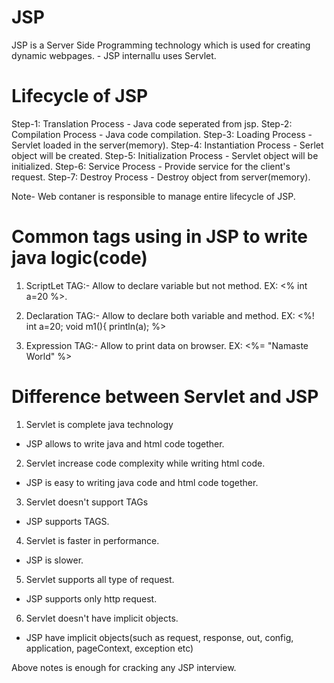JSP
==========
JSP is a Server Side Programming technology which is used for creating dynamic webpages.
    - JSP internallu uses Servlet.

Lifecycle of JSP
======================
Step-1: Translation Process           - Java code seperated from jsp.
Step-2: Compilation Process           - Java code compilation.
Step-3: Loading Process               - Servlet loaded in the server(memory).
Step-4: Instantiation Process         - Serlet object will be created.
Step-5: Initialization Process        - Servlet object will be initialized.
Step-6: Service Process               - Provide service for the client's request.
Step-7: Destroy Process               - Destroy object from server(memory).

Note- Web contaner is responsible to manage entire lifecycle of JSP.

Common tags using in JSP to write java logic(code)
======================================================
1) ScriptLet TAG:- Allow to declare variable but not method.
  EX: <% int a=20 %>.

3) Declaration TAG:- Allow to declare both variable and method.
   EX: <%!
             int a=20;
             void m1(){
                 println(a);
        %>
   
3) Expression TAG:- Allow to print data on browser.
   EX: <%= "Namaste World" %>


Difference between Servlet and JSP
====================================
1) Servlet is complete java technology
- JSP allows to write java and html code together.
2) Servlet increase code complexity while writing html code.
 - JSP is easy to writing java code and html code together.
3) Servlet doesn't support TAGs
 - JSP supports TAGS.
4) Servlet is faster in performance.
- JSP is slower.
5) Servlet supports all type of request.
  - JSP supports only http request.
6) Servlet doesn't have implicit objects.
 - JSP have implicit objects(such as request, response, out, config, application, pageContext, exception etc)


Above notes is enough for cracking any JSP interview.

   
